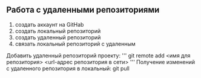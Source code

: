 ## **Работа с удаленными репозиториями**

1. создать аккаунт на GitHab
2. создать локальный репозиторий
3. создать удаленный репозиторий
4. связать локальный репозиторий с удаленным

Добавить удаленный репозиторий проекту: 
'''
git remote add <имя для репозитория> <url-адрес репозитория в сети>
'''
Получение изменений с удаленного репозитория в локальный: git pull
